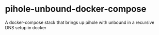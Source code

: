 # pihole-unbound-docker-compose
A docker-compose stack that brings up pihole with unbound in a recursive DNS setup in docker
